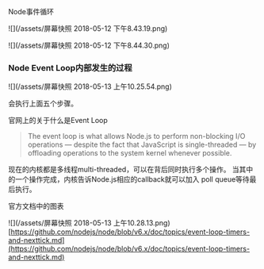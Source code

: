 Node事件循环

![](/assets/屏幕快照 2018-05-12 下午8.43.19.png)

![](/assets/屏幕快照 2018-05-12 下午8.44.30.png)

### Node Event Loop内部发生的过程

![](/assets/屏幕快照 2018-05-13 上午10.25.54.png)

会执行上面五个步骤。

官网上的关于什么是Event Loop
> The event loop is what allows Node.js to perform non-blocking I/O operations — despite the fact that JavaScript is single-threaded — by offloading operations to the system kernel whenever possible.

现在的内核都是多线程multi-threaded，可以在背后同时执行多个操作。
当其中的一个操作完成，内核告诉Node.js相应的callback就可以加入 poll queue等待最后执行。

官方文档中的图表

![](/assets/屏幕快照 2018-05-13 上午10.28.13.png)[https://github.com/nodejs/node/blob/v6.x/doc/topics/event-loop-timers-and-nexttick.md](https://github.com/nodejs/node/blob/v6.x/doc/topics/event-loop-timers-and-nexttick.md)
